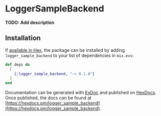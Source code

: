# LoggerSampleBackend

**TODO: Add description**

## Installation

If [available in Hex](https://hex.pm/docs/publish), the package can be installed
by adding `logger_sample_backend` to your list of dependencies in `mix.exs`:

```elixir
def deps do
  [
    {:logger_sample_backend, "~> 0.1.0"}
  ]
end
```

Documentation can be generated with [ExDoc](https://github.com/elixir-lang/ex_doc)
and published on [HexDocs](https://hexdocs.pm). Once published, the docs can
be found at [https://hexdocs.pm/logger_sample_backend](https://hexdocs.pm/logger_sample_backend).

